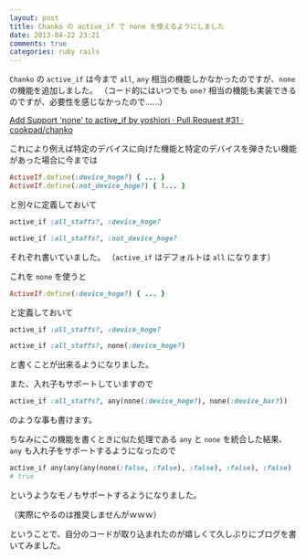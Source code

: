```yaml
---
layout: post
title: Chanko の active_if で none を使えるようにしました
date: 2013-04-22 23:21
comments: true
categories: ruby rails
---
```


`Chanko` の `active_if` は今まで `all`, `any` 相当の機能しかなかったのですが、`none` の機能を追加しました。
（コード的にはいつでも `one?` 相当の機能も実装できるのですが、必要性を感じなかったので……）

[Add Support &#39;none&#39; to active_if by yoshiori · Pull Request #31 · cookpad/chanko](https://github.com/cookpad/chanko/pull/31)

これにより例えば特定のデバイスに向けた機能と特定のデバイスを弾きたい機能があった場合に今までは

```ruby
ActiveIf.define(:device_hoge?) { ... }
ActiveIf.define(:not_device_hoge?) { !... }
```
と別々に定義しておいて

```ruby
active_if :all_staffs?, :device_hoge?
```

```ruby
active_if :all_staffs?, :not_device_hoge?
```
それぞれ書いていました。
（`active_if` はデフォルトは `all` になります）

これを `none` を使うと
```ruby
ActiveIf.define(:device_hoge?) { ... }
```
と定義しておいて

```ruby
active_if :all_staffs?, :device_hoge?
```

```ruby
active_if :all_staffs?, none(:device_hoge?)
```

と書くことが出来るようになりました。

また、入れ子もサポートしていますので
```ruby
active_if :all_staffs?, any(none(:device_hoge?), none(:device_bar?))
```
のような事も書けます。

ちなみにこの機能を書くときに似た処理である `any` と `none` を統合した結果、`any` も入れ子をサポートするようになったので

```ruby
active_if any(any(any(none(:false, :false), :false), :false), :false)
# true
```

というようなモノもサポートするようになりました。

（実際にやるのは推奨しませんがｗｗｗ）

ということで、自分のコードが取り込まれたのが嬉しくて久しぶりにブログを書いてみました。
